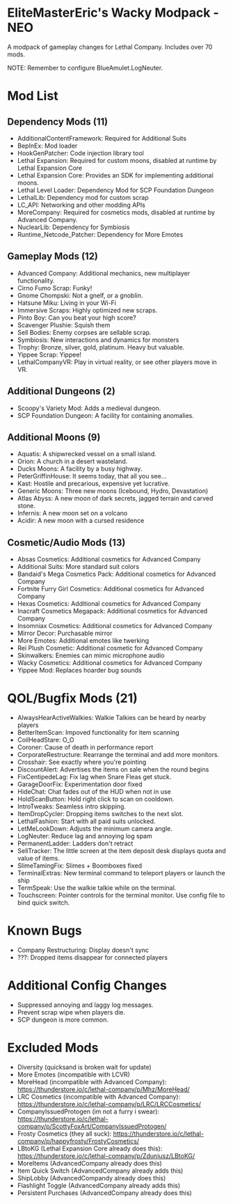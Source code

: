 # EliteMasterEric's Wacky Modpack - NEO

A modpack of gameplay changes for Lethal Company. Includes over 70 mods.

NOTE: Remember to configure BlueAmulet.LogNeuter.

# Mod List

## Dependency Mods (11)
- AdditionalContentFramework: Required for Additional Suits
- BepInEx: Mod loader
- HookGenPatcher: Code injection library tool
- Lethal Expansion: Required for custom moons, disabled at runtime by Lethal Expansion Core
- Lethal Expansion Core: Provides an SDK for implementing additional moons.
- Lethal Level Loader: Dependency Mod for SCP Foundation Dungeon
- LethalLib: Dependency mod for custom scrap
- LC_API: Networking and other modding APIs
- MoreCompany: Required for cosmetics mods, disabled at runtime by Advanced Company.
- NuclearLib: Dependency for Symbiosis
- Runtime_Netcode_Patcher: Dependency for More Emotes

## Gameplay Mods (12)
- Advanced Company: Additional mechanics, new multiplayer functionality.
- Cirno Fumo Scrap: Funky!
- Gnome Chompski: Not a gnelf, or a gnoblin.
- Hatsune Miku: Living in your Wi-Fi
- Immersive Scraps: Highly optimized new scraps.
- Pinto Boy: Can you beat your high score?
- Scavenger Plushie: Squish them
- Sell Bodies: Enemy corpses are sellable scrap.
- Symbiosis: New interactions and dynamics for monsters
- Trophy: Bronze, silver, gold, platinum. Heavy but valuable.
- Yippee Scrap: Yippee!
- LethalCompanyVR: Play in virtual reality, or see other players move in VR.

## Additional Dungeons (2)
- Scoopy's Variety Mod: Adds a medieval dungeon.
- SCP Foundation Dungeon: A facility for containing anomalies.

## Additional Moons (9)
- Aquatis: A shipwrecked vessel on a small island.
- Orion: A church in a desert wasteland.
- Ducks Moons: A facility by a busy highway.
- PeterGriffinHouse: It seems today, that all you see...
- Kast: Hostile and precarious, expensive yet lucrative.
- Generic Moons: Three new moons (Icebound, Hydro, Devastation)
- Atlas Abyss: A new moon of dark secrets, jagged terrain and carved stone. 
- Infernis: A new moon set on a volcano
- Acidir: A new moon with a cursed residence

## Cosmetic/Audio Mods (13)
- Absas Cosmetics: Additional cosmetics for Advanced Company
- Additional Suits: More standard suit colors
- Bandaid's Mega Cosmetics Pack: Additional cosmetics for Advanced Company
- Fortnite Furry Girl Cosmetics: Additional cosmetics for Advanced Company
- Hexas Cosmetics: Additional cosmetics for Advanced Company
- Inacraft Cosmetics Megapack: Additional cosmetics for Advanced Company
- Insomniax Cosmetics: Additional cosmetics for Advanced Company
- Mirror Decor: Purchasable mirror
- More Emotes: Additional emotes like twerking
- Rei Plush Cosmetic: Additional cosmetic for Advanced Company
- Skinwalkers: Enemies can mimic microphone audio
- Wacky Cosmetics: Additional cosmetics for Advanced Company
- Yippee Mod: Replaces hoarder bug sounds

# QOL/Bugfix Mods (21)
- AlwaysHearActiveWalkies: Walkie Talkies can be heard by nearby players
- BetterItemScan: Impoved functionality for item scanning
- CoilHeadStare: O_O
- Coroner: Cause of death in performance report
- CorporateRestructure: Rearrange the terminal and add more monitors.
- Crosshair: See exactly where you're pointing
- DiscountAlert: Advertises the items on sale when the round begins
- FixCentipedeLag: Fix lag when Snare Fleas get stuck.
- GarageDoorFix: Experimentation door fixed
- HideChat: Chat fades out of the HUD when not in use
- HoldScanButton: Hold right click to scan on cooldown.
- IntroTweaks: Seamless intro skipping.
- ItemDropCycler: Dropping items switches to the next slot.
- LethalFashion: Start with all paid suits unlocked.
- LetMeLookDown: Adjusts the minimum camera angle.
- LogNeuter: Reduce lag and annoying log spam
- PermanentLadder: Ladders don't retract
- SellTracker: The little screen at the item deposit desk displays quota and value of items.
- SlimeTamingFix: Slimes + Boomboxes fixed
- TerminalExtras: New terminal command to teleport players or launch the ship
- TermSpeak: Use the walkie talkie while on the terminal.
- Touchscreen: Pointer controls for the terminal monitor. Use config file to bind quick switch.

# Known Bugs
- Company Restructuring: Display doesn't sync
- ???: Dropped items disappear for connected players

# Additional Config Changes

- Suppressed annoying and laggy log messages.
- Prevent scrap wipe when players die.
- SCP dungeon is more common.

# Excluded Mods
- Diversity (quicksand is broken wait for update)
- More Emotes (incompatible with LCVR)
- MoreHead (incompatible with Advanced Company): https://thunderstore.io/c/lethal-company/p/Mhz/MoreHead/
- LRC Cosmetics (incompatible with Advanced Company): https://thunderstore.io/c/lethal-company/p/LRC/LRCCosmetics/
- CompanyIssuedProtogen (im not a furry i swear): https://thunderstore.io/c/lethal-company/p/ScottyFoxArt/CompanyIssuedProtogen/
- Frosty Cosmetics (they all suck): https://thunderstore.io/c/lethal-company/p/happyfrosty/FrostyCosmetics/
- LBtoKG (Lethal Expansion Core already does this): https://thunderstore.io/c/lethal-company/p/Zduniusz/LBtoKG/
- MoreItems (AdvancedCompany already does this)
- Item Quick Switch (AdvancedCompany already adds this)
- ShipLobby (AdvancedCompandy already does this)
- Flashlight Toggle (AdvancedCompany already adds this)
- Persistent Purchases (AdvancedCompany already does this)